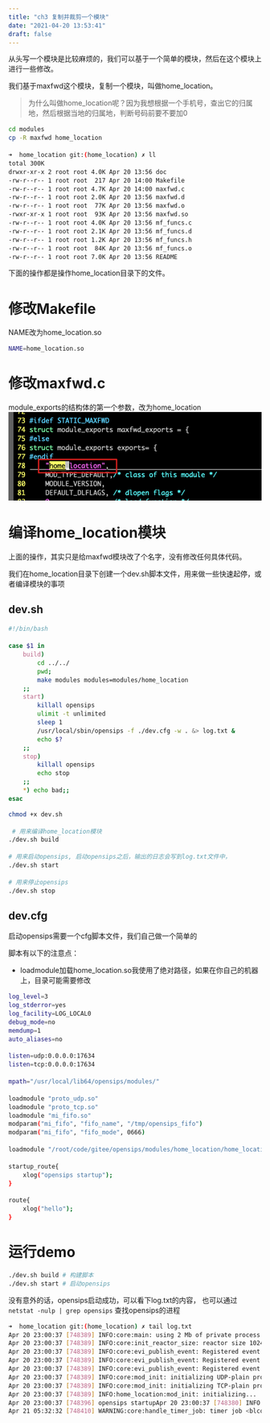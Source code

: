 ```yaml
---
title: "ch3 复制并裁剪一个模块"
date: "2021-04-20 13:53:41"
draft: false
---
```

从头写一个模块是比较麻烦的，我们可以基于一个简单的模块，然后在这个模块上进行一些修改。

我们基于maxfwd这个模块，复制一个模块，叫做home_location。

> 为什么叫做home_location呢？因为我想根据一个手机号，查出它的归属地，然后根据当地的归属地，判断号码前要不要加0

```bash
cd modules
cp -R maxfwd home_location

➜  home_location git:(home_location) ✗ ll
total 300K
drwxr-xr-x 2 root root 4.0K Apr 20 13:56 doc
-rw-r--r-- 1 root root  217 Apr 20 14:00 Makefile
-rw-r--r-- 1 root root 4.7K Apr 20 14:00 maxfwd.c
-rw-r--r-- 1 root root 2.0K Apr 20 13:56 maxfwd.d
-rw-r--r-- 1 root root  77K Apr 20 13:56 maxfwd.o
-rwxr-xr-x 1 root root  93K Apr 20 13:56 maxfwd.so
-rw-r--r-- 1 root root 4.0K Apr 20 13:56 mf_funcs.c
-rw-r--r-- 1 root root 2.1K Apr 20 13:56 mf_funcs.d
-rw-r--r-- 1 root root 1.2K Apr 20 13:56 mf_funcs.h
-rw-r--r-- 1 root root  84K Apr 20 13:56 mf_funcs.o
-rw-r--r-- 1 root root 7.0K Apr 20 13:56 README
```

下面的操作都是操作home_location目录下的文件。


# 修改Makefile
NAME改为home_location.so
```bash
NAME=home_location.so
```


# 修改maxfwd.c

module_exports的结构体的第一个参数，改为home_location
![](2022-12-03-21-11-37.png)


# 编译home_location模块
上面的操作，其实只是给maxfwd模块改了个名字，没有修改任何具体代码。

我们在home_location目录下创建一个dev.sh脚本文件，用来做一些快速起停，或者编译模块的事项


## dev.sh
```bash
#!/bin/bash

case $1 in
    build)
        cd ../../
        pwd;
        make modules modules=modules/home_location
    ;;
    start)
        killall opensips
        ulimit -t unlimited
        sleep 1
        /usr/local/sbin/opensips -f ./dev.cfg -w . &> log.txt &
        echo $?
    ;;
    stop)
        killall opensips
        echo stop
    ;;
    *) echo bad;;
esac
```

```bash
chmod +x dev.sh

 # 用来编译home_location模块
./dev.sh build

# 用来启动opensips, 启动opensips之后，输出的日志会写到log.txt文件中，
./dev.sh start 

# 用来停止opensips
./dev.sh stop 
```


## dev.cfg
启动opensips需要一个cfg脚本文件，我们自己做一个简单的

脚本有以下的注意点：

- loadmodule加载home_location.so我使用了绝对路径，如果在你自己的机器上，目录可能需要修改

```bash
log_level=3
log_stderror=yes
log_facility=LOG_LOCAL0
debug_mode=no
memdump=1
auto_aliases=no

listen=udp:0.0.0.0:17634
listen=tcp:0.0.0.0:17634

mpath="/usr/local/lib64/opensips/modules/"

loadmodule "proto_udp.so"
loadmodule "proto_tcp.so"
loadmodule "mi_fifo.so"
modparam("mi_fifo", "fifo_name", "/tmp/opensips_fifo")
modparam("mi_fifo", "fifo_mode", 0666)

loadmodule "/root/code/gitee/opensips/modules/home_location/home_location.so"

startup_route{
    xlog("opensips startup");
}

route{
    xlog("hello");
}
```


# 运行demo

```bash
./dev.sh build # 构建脚本
./dev.sh start # 启动opensips
```

没有意外的话，opensips启动成功，可以看下log.txt的内容， 也可以通过`netstat -nulp | grep opensips` 查找opensips的进程
```bash
➜  home_location git:(home_location) ✗ tail log.txt
Apr 20 23:00:37 [748389] INFO:core:main: using 2 Mb of private process memory
Apr 20 23:00:37 [748389] INFO:core:init_reactor_size: reactor size 1024 (using up to 0.03Mb of memory per process)
Apr 20 23:00:37 [748389] INFO:core:evi_publish_event: Registered event <E_CORE_THRESHOLD(0)>
Apr 20 23:00:37 [748389] INFO:core:evi_publish_event: Registered event <E_CORE_SHM_THRESHOLD(1)>
Apr 20 23:00:37 [748389] INFO:core:evi_publish_event: Registered event <E_CORE_PKG_THRESHOLD(2)>
Apr 20 23:00:37 [748389] INFO:core:mod_init: initializing UDP-plain protocol
Apr 20 23:00:37 [748389] INFO:core:mod_init: initializing TCP-plain protocol
Apr 20 23:00:37 [748389] INFO:home_location:mod_init: initializing...
Apr 20 23:00:37 [748396] opensips startupApr 20 23:00:37 [748380] INFO:core:daemonize: pre-daemon process exiting with 0
Apr 21 05:32:32 [748410] WARNING:core:handle_timer_job: timer job <blcore-expire> has a 100000 us delay in execution
```

